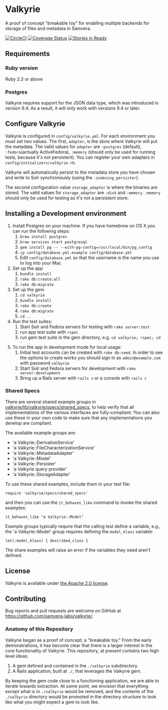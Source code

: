 # Valkyrie

A proof of concept "breakable toy" for enabling multiple backends for storage of
  files and metadata in Samvera.

[![CircleCI](https://circleci.com/gh/samvera-labs/valkyrie.svg?style=svg)](https://circleci.com/gh/samvera-labs/valkyrie)
[![Coverage Status](https://coveralls.io/repos/github/samvera-labs/valkyrie/badge.svg?branch=master)](https://coveralls.io/github/samvera-labs/valkyrie?branch=master)
[![Stories in Ready](https://badge.waffle.io/samvera-labs/valkyrie.png?label=ready&title=Ready)](https://waffle.io/samvera-labs/valkyrie)

## Requirements

### Ruby version
Ruby 2.3 or above

### Postgres

Valkyrie requires support for the JSON data type, which was introduced in version 9.4. As a result,
it will only work with versions 9.4 or later.

## Configure Valkyrie

Valkyrie is configured in `config/valkyrie.yml`.  For each environment you must set
two values.  The first, `adapter`, is the store where Valkyrie will put the metadata.
The valid values for `adapter` are `:postgres` (default), `:fedora`(actually ActiveFedora),
`:memory` (should only be used for running tests, because it's not persistent).
You can register your own adapters in `config/initializers/valkyrie.rb`.

Valkyrie will automatically persist to the metadata store you have chosen and write
to Solr synchronously (using the `:indexing_persister`).

The second configuration value `storage_adapter` is where the binaries are stored.
The valid values for `storage_adapter` are `:disk` and `:memory`. `:memory` should
only be used for testing as it's not a persistent store.


## Installing a Development environment

1. Install Postgres on your machine.  If you have homebrew on OS X you can run the following steps:
   1. `brew install postgres`
   1. `brew services start postgresql`
   1. `gem install pg -- --with-pg-config=/usr/local/bin/pg_config`
   1. `cp config/database.yml.example config/database.yml`
   1.  Edit `config/database.yml` so that the username is the name you use to log into your Mac
1. Set up the app
   1. `bundle install`
   1. `rake db:create:all`
   1. `rake db:migrate`
1. Set up the gem
   1. `cd valkyrie`
   1. `bundle install`
   1. `rake db:create`
   1. `rake db:migrate`
   1. `cd ..`
1. Run the test suites:
   1. Start Solr and Fedora servers for testing with `rake server:test`
   1. run app test suite with `rspec`
   1. run gem test suite in the gem directory, e.g. `cd valkyrie; rspec; cd -`
1. To run the app in development mode for local usage:
   1. Initial test accounts can be created with `rake db:seed`. In order to see the options
      to create works you should sign in as `admin@example.com` with password `valkyrie`
   1. Start Solr and Fedora servers for development with `rake server:development`
   1. Bring up a Rails server with `rails s` or a console with `rails c`

### Shared Specs

There are several shared example groups in
[valkyrie/lib/valkyrie/specs/shared_specs](valkyrie/lib/valkyrie/specs/shared_specs), to help verify that all
implementations of the various interfaces are fully-compliant.  You can also use these in your own code to
make sure that any implementations you develop are compliant.

The available example groups are:

* 'a Valkyrie::DerivativeService'
* 'a Valkyrie::FileCharacterizationService'
* 'a Valkyrie::MetadataAdapter'
* 'a Valkyrie::Model'
* 'a Valkyrie::Persister'
* 'a Valkyrie query provider'
* 'a Valkyrie::StorageAdapter'

To use these shared examples, include them in your test file:

```
require 'valkyrie/specs/shared_specs'
```

and then you can use the `it_behaves_like` command to invoke the shared examples:

```
it_behaves_like "a Valkyrie::Model"
```

Example groups typically require that the calling test define a variable, e.g., the 'a Valkyrie::Model' group
requires defining the `model_klass` variable:

```
let(:model_klass) { described_class }
```

The share examples will raise an error if the variables they need aren't defined.


## License

Valkyrie is available under [the Apache 2.0 license](LICENSE).


## Contributing

Bug reports and pull requests are welcome on GitHub at https://github.com/samvera-labs/valkyrie/.

### Anatomy of this Repository

Valkyrie began as a proof of concept; a "breakable toy." From the early demonstrations, it has become clear that there is a larger interest in the core functionality of Valkyrie. This repository, at present contains two high level ideas:

1. A gem defined and contained in the `./valkyrie` subdirectory.
1. A Rails application, built at `./`, that leverages the Valkyrie gem.

By keeping the gem code close to a functioning application, we are able to iterate towards extraction. At some point, we envision that everything except what is in `./valkyrie` would be removed, and the contents of the `./valkyrie` directory would be promoted in the directory structure to look like what you might expect a gem to look like.
